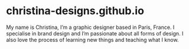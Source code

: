 # christina-designs.github.io

My name is Christina, I’m a graphic designer based in Paris, France. I specialise in 
brand design and I’m passionate about all forms of design. I also love the process of learning new things and teaching what I know. 
